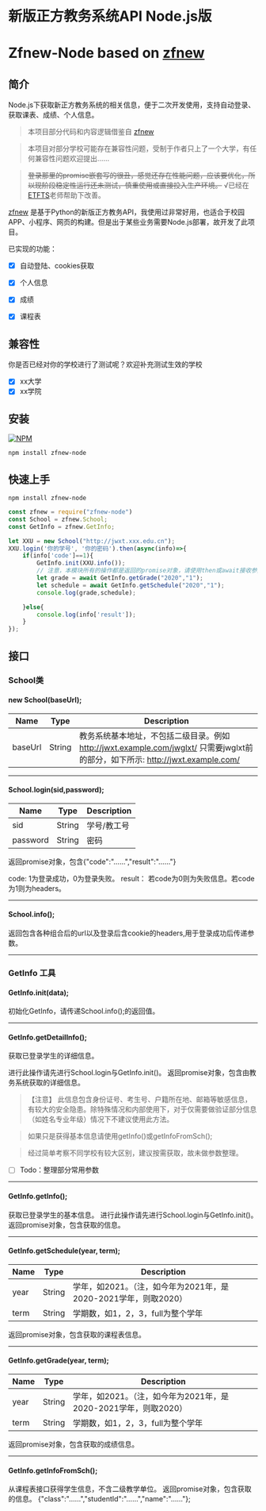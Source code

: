 # 新版正方教务系统API Node.js版
# Zfnew-Node based on [zfnew](https://github.com/NeroAsmarr/zfnew)

##  简介
Node.js下获取新正方教务系统的相关信息，便于二次开发使用，支持自动登录、获取课表、成绩、个人信息。

> 本项目部分代码和内容逻辑借鉴自 [zfnew](https://github.com/NeroAsmarr/zfnew) 

> 本项目对部分学校可能存在兼容性问题，受制于作者只上了一个大学，有任何兼容性问题欢迎提出……

>~~登录那里的promise嵌套写的很丑，感觉还存在性能问题，应该要优化，所以现阶段稳定性运行还未测试，慎重使用或直接投入生产环境。~~ √已经在[ETFTS](https://github.com/etfts)老师帮助下改善。

[zfnew](https://github.com/NeroAsmarr/zfnew) 是基于Python的新版正方教务API，我使用过非常好用，也适合于校园APP、小程序、网页的构建。但是出于某些业务需要Node.js部署，故开发了此项目。

已实现的功能：

- [x] 自动登陆、cookies获取

- [x] 个人信息

- [x] 成绩

- [x] 课程表

## 兼容性
你是否已经对你的学校进行了测试呢？欢迎补充测试生效的学校
- [x] xx大学
- [x] xx学院  

## 安装
[![NPM](https://nodei.co/npm/zfnew-node.png)](https://nodei.co/npm/zfnew-node/)
```
npm install zfnew-node
```

## 快速上手
```
npm install zfnew-node
```

```javascript
const zfnew = require("zfnew-node")
const School = zfnew.School;
const GetInfo = zfnew.GetInfo;

let XXU = new School("http://jwxt.xxx.edu.cn");
XXU.login('你的学号', '你的密码').then(async(info)=>{
    if(info['code']==1){
        GetInfo.init(XXU.info());  
        // 注意，本模块所有的操作都是返回的promise对象，请使用then或await接收参数后进行处理。
        let grade = await GetInfo.getGrade("2020","1");
        let schedule = await GetInfo.getSchedule("2020","1");
        console.log(grade,schedule);

    }else{
        console.log(info['result']);
    }
});
```

## 接口

### School类

#### new School(baseUrl);
|Name	|Type|	Description|
|  ----  | ----  |----|
|baseUrl|String|教务系统基本地址，不包括二级目录。例如 http://jwxt.example.com/jwglxt/ 只需要jwglxt前的部分，如下所示: http://jwxt.example.com/|

---

#### School.login(sid,password);
|Name	|Type|	Description|
|  ----  | ----  |----|
|sid |String|学号/教工号|
|password | String|密码|


返回promise对象，包含{"code":"……","result":"……"} 

code: 1为登录成功，0为登录失败。 
result： 若code为0则为失败信息。若code为1则为headers。

---


#### School&#46;info();
返回包含各种组合后的url以及登录后含cookie的headers,用于登录成功后传递参数。


---


### GetInfo 工具
#### GetInfo.init(data);
初始化GetInfo，请传递School&#46;info();的返回值。

---


#### GetInfo.getDetailInfo();
获取已登录学生的详细信息。

进行此操作请先进行School.login与GetInfo.init()。
返回promise对象，包含由教务系统获取的详细信息。
  
>【注意】 此信息包含身份证号、考生号、户籍所在地、邮箱等敏感信息，有较大的安全隐患。除特殊情况和内部使用下，对于仅需要做验证部分信息（如姓名专业年级）情况下不建议使用此方法。

> 如果只是获得基本信息请使用getInfo()或getInfoFromSch();

> 经过简单考察不同学校有较大区别，建议按需获取，故未做参数整理。

* [ ] Todo：整理部分常用参数

---

#### GetInfo.getInfo();
获取已登录学生的基本信息。
进行此操作请先进行School.login与GetInfo.init()。
返回promise对象，包含获取的信息。

---


#### GetInfo.getSchedule(year, term);
|Name	|Type|	Description|
|  ----  | ----  |----|
|year |String|学年，如2021。（注，如今年为2021年，是2020-2021学年，则取2020）|
|term | String|学期数，如1，2，3，full为整个学年|

返回promise对象，包含获取的课程表信息。

---

#### GetInfo.getGrade(year, term);
|Name	|Type|	Description|
|  ----  | ----  |----|
|year |String|学年，如2021。（注，如今年为2021年，是2020-2021学年，则取2020）|
|term | String|学期数，如1，2，3，full为整个学年|

返回promise对象，包含获取的成绩信息。

---


#### GetInfo.getInfoFromSch();
从课程表接口获得学生信息，不含二级教学单位。
返回promise对象，包含获取的信息。 {"class":"……","studentId":"……","name":"……"}; 

